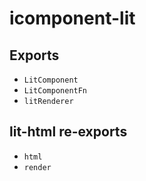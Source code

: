 # icomponent-lit

## Exports

- `LitComponent`
- `LitComponentFn`
- `litRenderer`

## lit-html re-exports

- `html`
- `render`
